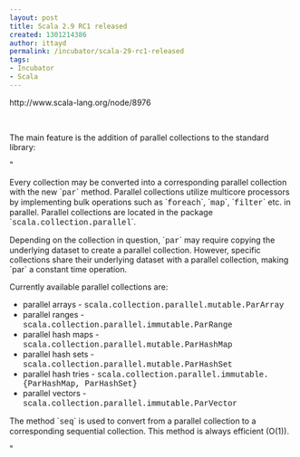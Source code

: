 ```yaml
---
layout: post
title: Scala 2.9 RC1 released
created: 1301214386
author: ittayd
permalink: /incubator/scala-29-rc1-released
tags:
- Incubator
- Scala
---
```

<p>http://www.scala-lang.org/node/8976</p>
<p>&nbsp;</p>
<p>The main feature is the addition of parallel collections to the standard library:</p>
<p>&quot;</p>
<p>Every collection may be converted into a corresponding parallel collection with the new `<span style="font-family: 'Courier New';">par</span>` method. Parallel collections utilize multicore processors by implementing bulk operations such as `<span style="font-family: 'Courier New';">foreach</span>`, `<span style="font-family: 'Courier New';">map</span>`, `<span style="font-family: 'Courier New';">filter</span>` etc. in parallel. Parallel collections are located in the package `<span style="font-family: 'Courier New';">scala.collection.parallel</span>`.</p>
<p>Depending on the collection in question, `<span style="font-family: 'Courier New';">par</span>`  may require copying the underlying dataset to create a parallel  collection. However, specific collections share their underlying dataset  with a parallel collection, making `par` a constant time operation.</p>
<p>Currently available parallel collections are:</p>
<ul>
    <li>parallel arrays - <span style="font-family: 'Courier New';">scala.collection.parallel.mutable.ParArray</span></li>
    <li>parallel ranges - <span style="font-family: 'Courier New';">scala.collection.parallel.immutable.ParRange</span></li>
    <li>parallel hash maps - <span style="font-family: 'Courier New';">scala.collection.parallel.mutable.ParHashMap</span></li>
    <li>parallel hash sets - <span style="font-family: 'Courier New';">scala.collection.parallel.mutable.ParHashSet</span></li>
    <li>parallel hash tries - <span style="font-family: 'Courier New';">scala.collection.parallel.immutable.{ParHashMap, ParHashSet}</span></li>
    <li>parallel vectors - <span style="font-family: 'Courier New';">scala.collection.parallel.immutable.ParVector</span></li>
</ul>
<p>The method `<span style="font-family: 'Courier New';">seq</span>`  is used to convert from a parallel collection to a corresponding  sequential collection. This method is always efficient (O(1)).</p>
<p>&quot;</p>

